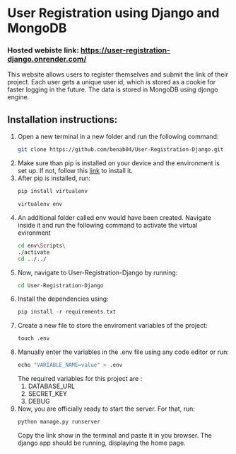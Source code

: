 # User Registration using Django and MongoDB

### Hosted webiste link: https://user-registration-django.onrender.com/

This website allows users to register themselves and submit the link of their project. Each user gets a unique user id, which is stored as a cookie for faster logging in the future.
The data is stored in MongoDB using djongo engine.

## Installation instructions:

1. Open a new terminal in a new folder and run the following command:
   ```bash
   git clone https://github.com/benab04/User-Registration-Django.git
   ```
2. Make sure than pip is installed on your device and the environment is set up.
   If not, follow this [link](https://pip.pypa.io/en/stable/installation/) to install it.
3. After pip is installed, run:
   ```python
   pip install virtualenv
   ```
   ```python
   virtualenv env
   ```
4. An additional folder called env would have been created. Navigate inside it and run the following command to activate the virtual evironment
   ```bash
   cd env\Scripts\
   ./activate
   cd ../../
   ```
5. Now, navigate to User-Registration-Django by running:
   ```bash
   cd User-Registration-Django
   ```
6. Install the dependencies using:
   ```python
   pip install -r requirements.txt
   ```
7. Create a new file to store the enviroment variables of the project:
   ```python
   touch .env
   ```
8. Manually enter the variables in the .env file using any code editor or run:
    ```python
   echo "VARIABLE_NAME=value" > .env
    ```
    The required variables for this project are :
   1. DATABASE_URL
   2. SECRET_KEY
   3. DEBUG
9. Now, you are officially ready to start the server. For that, run:
    ```python
    python manage.py runserver
    ```
    Copy the link show in the terminal and paste it in you browser. The django app should be running, displaying the home page.
